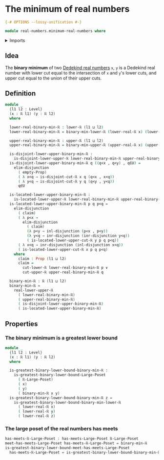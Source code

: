 # The minimum of real numbers

```agda
{-# OPTIONS --lossy-unification #-}

module real-numbers.minimum-real-numbers where
```

<details><summary>Imports</summary>

```agda
open import foundation.dependent-pair-types
open import foundation.disjunction
open import foundation.empty-types
open import foundation.propositions
open import foundation.universe-levels

open import order-theory.greatest-lower-bounds-large-posets
open import order-theory.large-meet-semilattices

open import real-numbers.dedekind-real-numbers
open import real-numbers.inequality-real-numbers
open import real-numbers.lower-dedekind-real-numbers
open import real-numbers.minimum-lower-dedekind-real-numbers
open import real-numbers.minimum-upper-dedekind-real-numbers
open import real-numbers.upper-dedekind-real-numbers
```

</details>

## Idea

The **binary minimum** of two
[Dedekind real numbers](real-numbers.dedekind-real-numbers) `x`, `y` is a
Dedekind real number with lower cut equal to the intersection of `x` and `y`'s
lower cuts, and upper cut equal to the union of their upper cuts.

## Definition

```agda
module _
  {l1 l2 : Level}
  (x : ℝ l1) (y : ℝ l2)
  where

  lower-real-binary-min-ℝ : lower-ℝ (l1 ⊔ l2)
  lower-real-binary-min-ℝ = binary-min-lower-ℝ (lower-real-ℝ x) (lower-real-ℝ y)

  upper-real-binary-min-ℝ : upper-ℝ (l1 ⊔ l2)
  upper-real-binary-min-ℝ = binary-min-upper-ℝ (upper-real-ℝ x) (upper-real-ℝ y)

  is-disjoint-lower-upper-binary-min-ℝ :
    is-disjoint-lower-upper-ℝ lower-real-binary-min-ℝ upper-real-binary-min-ℝ
  is-disjoint-lower-upper-binary-min-ℝ q ((q<x , q<y) , q∈U) =
    elim-disjunction
      ( empty-Prop)
      ( λ x<q → is-disjoint-cut-ℝ x q (q<x , x<q))
      ( λ y<q → is-disjoint-cut-ℝ y q (q<y , y<q))
      q∈U

  is-located-lower-upper-binary-min-ℝ :
    is-located-lower-upper-ℝ lower-real-binary-min-ℝ upper-real-binary-min-ℝ
  is-located-lower-upper-binary-min-ℝ p q p<q =
    elim-disjunction
      ( claim)
      ( λ p<x →
        elim-disjunction
          ( claim)
          (λ p<y → inl-disjunction (p<x , p<y))
          (λ y<q → inr-disjunction (inr-disjunction y<q))
          ( is-located-lower-upper-cut-ℝ y p q p<q))
      ( λ x<q → inr-disjunction (inl-disjunction x<q))
      ( is-located-lower-upper-cut-ℝ x p q p<q)
    where
      claim : Prop (l1 ⊔ l2)
      claim =
        cut-lower-ℝ lower-real-binary-min-ℝ p ∨
        cut-upper-ℝ upper-real-binary-min-ℝ q

  binary-min-ℝ : ℝ (l1 ⊔ l2)
  binary-min-ℝ =
    real-lower-upper-ℝ
      ( lower-real-binary-min-ℝ)
      ( upper-real-binary-min-ℝ)
      ( is-disjoint-lower-upper-binary-min-ℝ)
      ( is-located-lower-upper-binary-min-ℝ)
```

## Properties

### The binary minimum is a greatest lower bound

```agda
module _
  {l1 l2 : Level}
  (x : ℝ l1) (y : ℝ l2)
  where

  is-greatest-binary-lower-bound-binary-min-ℝ :
    is-greatest-binary-lower-bound-Large-Poset
      ( ℝ-Large-Poset)
      ( x)
      ( y)
      ( binary-min-ℝ x y)
  is-greatest-binary-lower-bound-binary-min-ℝ z =
    is-greatest-binary-lower-bound-binary-min-lower-ℝ
      ( lower-real-ℝ x)
      ( lower-real-ℝ y)
      ( lower-real-ℝ z)
```

### The large poset of the real numbers has meets

```agda
has-meets-ℝ-Large-Poset : has-meets-Large-Poset ℝ-Large-Poset
meet-has-meets-Large-Poset has-meets-ℝ-Large-Poset = binary-min-ℝ
is-greatest-binary-lower-bound-meet-has-meets-Large-Poset
  has-meets-ℝ-Large-Poset = is-greatest-binary-lower-bound-binary-min-ℝ
```
